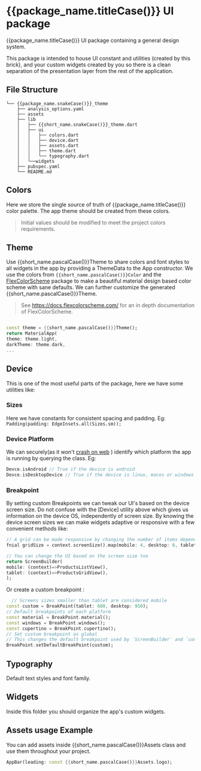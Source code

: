 # {{package_name.titleCase()}} UI package

{{package_name.titleCase()}} UI package containing a general design system.

This package is intended to house UI constant and utilities (created by this brick),
and your custom widgets created by you so there is a clean separation of the presentation layer
from the rest of the application.

## File Structure 

```
└── {{package_name.snakeCase()}}_theme
    ├── analysis_options.yaml
    ├── assets
    ├── lib
    │   ├── {{short_name.snakeCase()}}_theme.dart
    │   ├── ui
    │   │   ├── colors.dart
    │   │   ├── device.dart
    │   │   ├── assets.dart
    │   │   ├── theme.dart
    │   │   └── typography.dart
    │   └──widgets
    ├── pubspec.yaml
    └── README.md

```

## Colors

Here we store the single source of truth of {{package_name.titleCase()}} color palette.
The app theme should be created from these colors.

> Initial values should be modified to meet the project colors requirements.

## Theme

Use {{short_name.pascalCase()}}Theme to share colors and font styles to all widgets in the app by providing a ThemeData
to the App constructor.
We use the colors from `{{short_name.pascalCase()}}Color` and the [FlexColorScheme][flex_color_scheme] package
to make a beautiful material design based color scheme with sane defaults.
We can further customize the generated {{short_name.pascalCase()}}Theme.

> See https://docs.flexcolorscheme.com/ for an in depth documentation of FlexColorScheme.

```dart

const theme = {{short_name.pascalCase()}}Theme();
return MaterialApp(
theme: theme.light,
darkTheme: theme.dark,
...
```

## Device

This is one of the most useful parts of the package, here we have some utilities like:

### Sizes

Here we have constants for consistent spacing and padding. Eg:
`Padding(padding: EdgeInsets.all(Sizes.sm));`

### Device Platform

We can securely(as it won't [crash on web][platform_crash_on_web] ) identify which platform the app is running by
querying the class.
Eg:

```dart
Devce.isAndroid // True if the device is android
Devce.isDesktopDevice // True if the device is linux, macos or windows
```

### Breakpoint

By setting custom Breakpoints we can tweak our UI's based on the device screen size. Do not confuse with the [Device]
utility above which gives us information on the device OS, independently of screen size.
By knowing the device screen sizes we can make widgets adaptive or responsive with a few convenient methods like:

```dart
// A grid can be made responsive by changing the number of items depending on the screen size
fnial gridSize = context.screenSize().map(mobile: 4, desktop: 6, tablet: 8);

// You can change the UI based on the screen size too
return ScreenBuilder(
mobile: (context)=>ProductsListView(),
tablet: (context)=>ProductsGridView(),
);
```

Or create a custom breakpoint :

```dart
  // Screens sizes smaller than tablet are considered mobile
const custom = BreakPoint(tablet: 600, desktop: 950);
// Default breakpoints of each platform
const material = BreakPoint.material();
const windows = BreakPoint.windows();
const cupertino = BreakPoint.cupertino();
// Set custom breakpoint as global 
// This changes the default breakpoint used by `ScreenBuilder` and `context.screenSize`
BreakPoint.setDefaultBreakPoint(custom);
```

## Typography

Default text styles and font family.

## Widgets

Inside this folder you should organize the app's custom widgets.

## Assets usage Example

You can add assets inside {{short_name.pascalCase()}}Assets class and use them throughout your project.

```dart
AppBar(leading: const {{short_name.pascalCase()}}Assets.logo);
```

[flex_color_scheme]: https://pub.dev/packages/flex_color_scheme

[platform_crash_on_web]: https://github.com/flutter/flutter/issues/50845